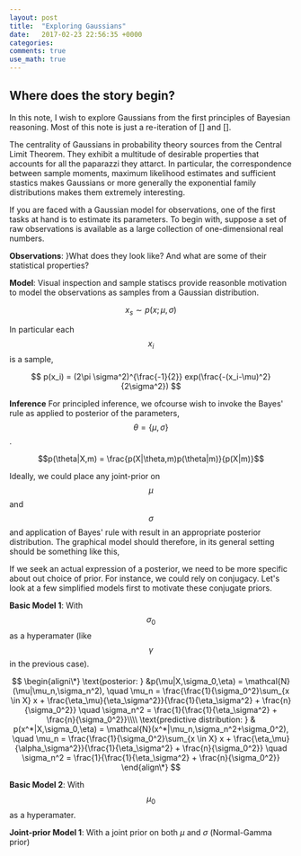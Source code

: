 ```yaml
---
layout: post
title:  "Exploring Gaussians"
date:   2017-02-23 22:56:35 +0000
categories: 
comments: true
use_math: true
---
```


## Where does the story begin?


In this note, I wish to explore Gaussians from the first principles of Bayesian reasoning. Most of this note is just a re-iteration of [] and [].

The centrality of Gaussians in probability theory sources from the Central Limit Theorem. They exhibit a multitude of desirable properties that accounts for all the paparazzi they attarct. In particular, the correspondence between sample moments, maximum likelihood estimates and sufficient stastics makes Gaussians or more generally the exponential family distributions makes them extremely interesting.

If you are faced with a Gaussian model for observations, one of the first tasks at hand is to estimate its parameters. To begin with, suppose a set of raw observations is available as a large collection of one-dimensional real numbers. 

**Observations**: }What does they look like? And what are some of their statistical properties?

**Model**: Visual inspection and sample statiscs provide reasonble motivation to model the observations as samples from a Gaussian distribution.

$$x_s \sim p(x;\mu,\sigma)$$

In particular each $$x_i$$ is a sample,

$$ p(x_i) = (2\pi \sigma^2)^{\frac{-1}{2}} exp(\frac{-(x_i-\mu)^2}{2\sigma^2}) $$

**Inference** For principled inference, we ofcourse wish to invoke the Bayes' rule as applied to posterior of the parameters, $$\theta = \{\mu,\sigma\}$$.

$$p(\theta|X,m) = \frac{p(X|\theta,m)p(\theta|m)}{p(X|m)}$$

Ideally, we could place any joint-prior on $$\mu$$ and $$\sigma$$ and application of Bayes' rule with result in an appropriate posterior distribution. The graphical model should therefore, in its general setting should be something like this,

If we seek an actual expression of a posterior, we need to be more specific about out choice of prior. For instance, we could rely on conjugacy. Let's look at a few simplified models first to motivate these conjugate priors. 

**Basic Model 1**: With $$\sigma_0$$ as a hyperamater (like $$\gamma$$ in the previous case). 

$$
\begin{aligni\*}
\text{posterior: } &p(\mu|X,\sigma_0,\eta) = \mathcal{N}(\mu|\mu_n,\sigma_n^2), \quad \mu_n = \frac{\frac{1}{\sigma_0^2}\sum_{x \in X} x + \frac{\eta_\mu}{\eta_\sigma^2}}{\frac{1}{\eta_\sigma^2} + \frac{n}{\sigma_0^2}} \quad \sigma_n^2 = \frac{1}{\frac{1}{\eta_\sigma^2} + \frac{n}{\sigma_0^2}}\\\\
\text{predictive distribution: } & p(x^*|X,\sigma_0,\eta) = \mathcal{N}(x^*|\mu_n,\sigma_n^2+\sigma_0^2), \quad \mu_n = \frac{\frac{1}{\sigma_0^2}\sum_{x \in X} x + \frac{\eta_\mu}{\alpha_\sigma^2}}{\frac{1}{\eta_\sigma^2} + \frac{n}{\sigma_0^2}} \quad \sigma_n^2 = \frac{1}{\frac{1}{\eta_\sigma^2} + \frac{n}{\sigma_0^2}}
\end{align\*} 
$$


**Basic Model 2**: With $$\mu_0$$ as a hyperamater. 


**Joint-prior Model 1**: With a joint prior on both $\mu$ and $\sigma$ (Normal-Gamma prior)





